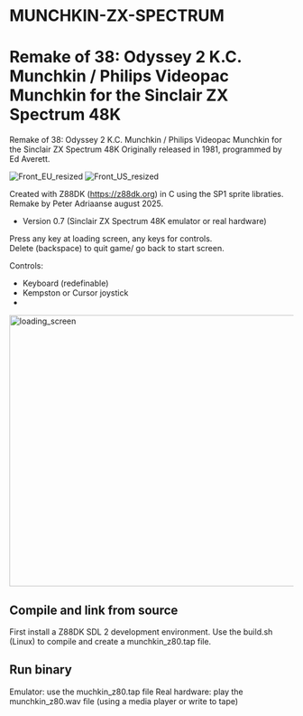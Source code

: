 # MUNCHKIN-ZX-SPECTRUM
Remake of 38: Odyssey 2 K.C. Munchkin / Philips Videopac Munchkin for the Sinclair ZX Spectrum 48K
===================================================================================================

Remake of 38: Odyssey 2 K.C. Munchkin / Philips Videopac Munchkin for the Sinclair ZX Spectrum 48K
Originally released in 1981, programmed by Ed Averett.  


![Front_EU_resized](https://github.com/user-attachments/assets/1b689f52-96f4-491d-a65b-a9b82df61858) ![Front_US_resized](https://github.com/user-attachments/assets/0c20c7f1-c6b4-47c8-8a5d-9e2d7b18a3f0)


Created with Z88DK (https://z88dk.org) in C using the SP1 sprite libraties.          
Remake by Peter Adriaanse august 2025.  
- Version 0.7 (Sinclair ZX Spectrum 48K emulator or real hardware)  

Press any key at loading screen, any keys for controls.  
Delete (backspace) to quit game/ go back to start screen.  

Controls:  
- Keyboard (redefinable)
- Kempston or Cursor joystick
- 
<img width="640" height="480" alt="loading_screen" src="https://github.com/user-attachments/assets/19712cc3-ffae-4c79-a328-33e5f896ab77" />




Compile and link from source
-----------------------------
First install a Z88DK SDL 2 development environment.
Use the build.sh (Linux) to compile and create a munchkin_z80.tap file.

Run binary
------------
Emulator: use the muchkin_z80.tap file
Real hardware: play the munchkin_z80.wav file (using a media player or write to tape)

